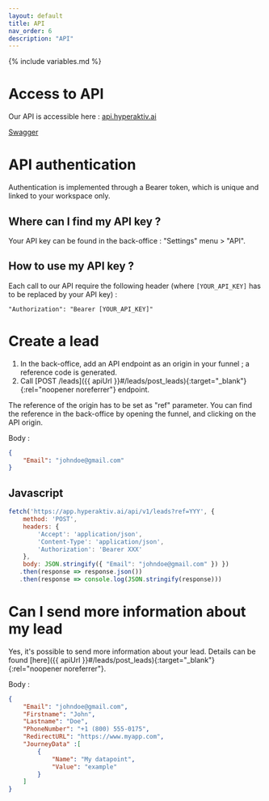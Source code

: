 ```yaml
---
layout: default
title: API
nav_order: 6
description: "API"
---
```

{% include variables.md %}

# Access to API

Our API is accessible here : [api.hyperaktiv.ai](http://api.hyperaktiv.ai/)

[Swagger](https://app.swaggerhub.com/apis/Hyperaktiv-ai/api)

# API authentication

Authentication is implemented through a Bearer token, which is unique and linked to your workspace only.

## Where can I find my API key ?

Your API key can be found in the back-office : "Settings" menu > "API".

## How to use my API key ?

Each call to our API require the following header (where ``[YOUR_API_KEY]`` has to be replaced by your API key) :

````
"Authorization": "Bearer [YOUR_API_KEY]"
````

# Create a lead

1. In the back-office, add an API endpoint as an origin in your funnel ; a reference code is generated.
2. Call [POST /leads]({{ apiUrl }}#/leads/post_leads){:target="_blank"}{:rel="noopener noreferrer"} endpoint.

The reference of the origin has to be set as "ref" parameter. You can find the reference in the back-office by opening the funnel, and clicking on the API origin.

Body :
```json
{
    "Email": "johndoe@gmail.com"
}
```

## Javascript

```js
fetch('https://app.hyperaktiv.ai/api/v1/leads?ref=YYY', {
    method: 'POST',
    headers: {
        'Accept': 'application/json',
        'Content-Type': 'application/json',
        'Authorization': 'Bearer XXX'
    },
    body: JSON.stringify({ "Email": "johndoe@gmail.com" }) })
   .then(response => response.json())
   .then(response => console.log(JSON.stringify(response)))
```

# Can I send more information about my lead 

Yes, it's possible to send more information about your lead. Details can be found [here]({{ apiUrl }}#/leads/post_leads){:target="_blank"}{:rel="noopener noreferrer"}.

Body :
```json
{
    "Email": "johndoe@gmail.com",
    "Firstname": "John",
    "Lastname": "Doe",
    "PhoneNumber": "+1 (800) 555‑0175",
    "RedirectURL": "https://www.myapp.com",
    "JourneyData" :[
        {
            "Name": "My datapoint",
            "Value": "example"
        }
    ]
}
```
